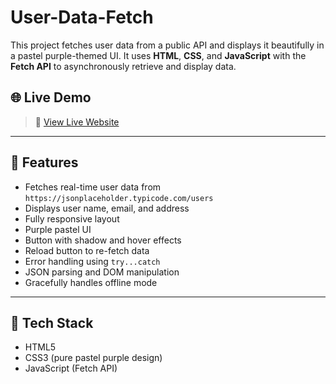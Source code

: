 # User-Data-Fetch
This project fetches user data from a public API and displays it beautifully in a pastel purple-themed UI. It uses **HTML**, **CSS**, and **JavaScript** with the **Fetch API** to asynchronously retrieve and display data.

## 🌐 Live Demo

> 🔗 [View Live Website](https://bhumiheda.github.io/User-Data-Fetch)

---

## 🚀 Features

- Fetches real-time user data from `https://jsonplaceholder.typicode.com/users`
- Displays user name, email, and address
- Fully responsive layout
- Purple pastel UI 
- Button with shadow and hover effects
- Reload button to re-fetch data
- Error handling using `try...catch`
- JSON parsing and DOM manipulation
- Gracefully handles offline mode

---

## 🧪 Tech Stack

- HTML5
- CSS3 (pure pastel purple design)
- JavaScript (Fetch API)
